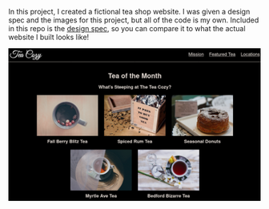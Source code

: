 In this project, I created a fictional tea shop website. I was given a design spec and the images for this project, but all of the code is my own. Included in this repo is the [design spec](img-tea-cozy-redline.webp), so you can compare it to what the actual website I built looks like!

<p align="center">
  <img src="tea_cozy.png" alt="example website image"/>
</p>
